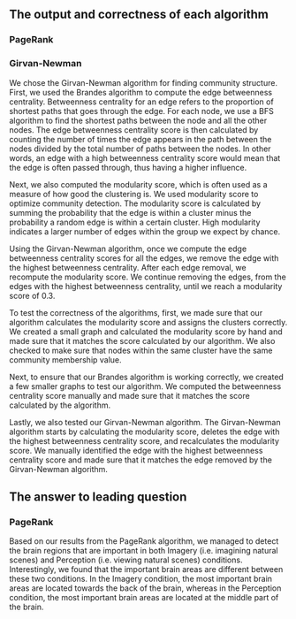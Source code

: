 

## The output and correctness of each algorithm

### PageRank

### Girvan-Newman
We chose the Girvan-Newman algorithm for finding community structure. First, we used the Brandes algorithm to compute the edge betweenness centrality. Betweenness centrality for an edge refers to the proportion of shortest paths that goes through the edge. For each node, we use a BFS algorithm to find the shortest paths between the node and all the other nodes. The edge betweenness centrality score is then calculated by counting the number of times the edge appears in the path between the nodes divided by the total number of paths between the nodes. In other words, an edge with a high betweenness centrality score would mean that the edge is often passed through, thus having a higher influence.

Next, we also computed the modularity score, which is often used as a measure of how good the clustering is. We used modularity score to optimize community detection. The modularity score is calculated by summing the probability that the edge is within a cluster minus the probability a random edge is within a certain cluster. High modularity indicates a larger number of edges within the group we expect by chance.

Using the Girvan-Newman algorithm, once we compute the edge betweenness centrality scores for all the edges, we remove the edge with the highest betweenness centrality. After each edge removal, we recompute the modularity score. We continue removing the edges, from the edges with the highest betweenness centrality, until we reach a modularity score of 0.3.

To test the correctness of the algorithms, first, we made sure that our algorithm calculates the modularity score and assigns the clusters correctly. We created a small graph and calculated the modularity score by hand and made sure that it matches the score calculated by our algorithm. We also checked to make sure that nodes within the same cluster have the same community membership value.

Next, to ensure that our Brandes algorithm is working correctly, we created a few smaller graphs to test our algorithm. We computed the betweenness centrality score manually and made sure that it matches the score calculated by the algorithm.

Lastly, we also tested our Girvan-Newman algorithm. The Girvan-Newman algorithm starts by calculating the modularity score, deletes the edge with the highest betweenness centrality score, and recalculates the modularity score. We manually identified the edge with the highest betweenness centrality score and made sure that it matches the edge removed by the Girvan-Newman algorithm.


## The answer to leading question

### PageRank
Based on our results from the PageRank algorithm, we managed to detect the brain regions that are important in both Imagery (i.e. imagining natural scenes) and Perception (i.e. viewing natural scenes) conditions. Interestingly, we found that the important brain areas are different between these two conditions. In the Imagery condition, the most important brain areas are located towards the back of the brain, whereas in the Perception condition, the most important brain areas are located at the middle part of the brain. 

